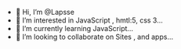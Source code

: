 - 👋 Hi, I’m @Lapsse
- 👀 I’m interested in JavaScript , hmtl:5, css 3...
- 🌱 I’m currently learning JavaScript...
- 💞️ I’m looking to collaborate on Sites , and apps...


<!---
Lapsse/Lapsse is a ✨ special ✨ repository because its `README.md` (this file) appears on your GitHub profile.
You can click the Preview link to take a look at your changes.
--->
